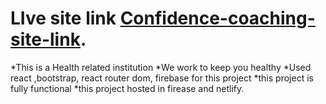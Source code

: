 # LIve site link  [Confidence-coaching-site-link](https://doctors-lab-ba40b.web.app/).

*This is a Health related institution
*We work to keep you healthy
*Used react ,bootstrap, react router dom, firebase for this project
*this project is fully functional
*this project hosted in firease and netlify.